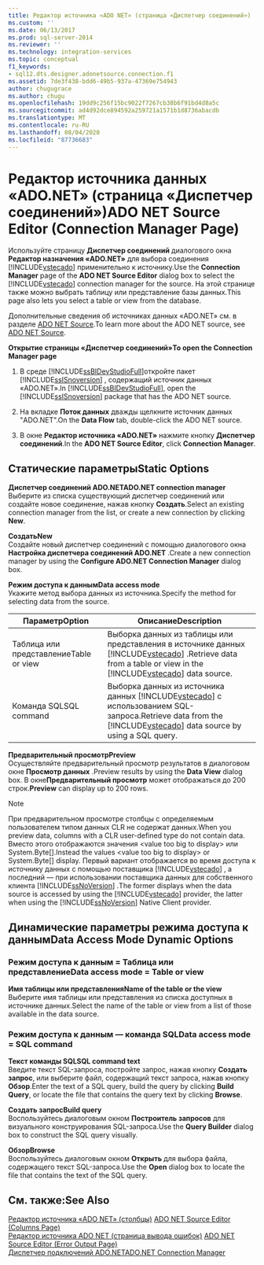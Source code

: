 ```yaml
---
title: Редактор источника «ADO NET» (страница «Диспетчер соединений») | Документация Майкрософт
ms.custom: ''
ms.date: 06/13/2017
ms.prod: sql-server-2014
ms.reviewer: ''
ms.technology: integration-services
ms.topic: conceptual
f1_keywords:
- sql12.dts.designer.adonetsource.connection.f1
ms.assetid: 7de3f438-bdd6-49b5-937a-47369e754943
author: chugugrace
ms.author: chugu
ms.openlocfilehash: 19dd9c256f15bc9022f7267cb38b6f91bd4d8a5c
ms.sourcegitcommit: ad4d92dce894592a259721a1571b1d8736abacdb
ms.translationtype: MT
ms.contentlocale: ru-RU
ms.lasthandoff: 08/04/2020
ms.locfileid: "87736683"
---
```

# <a name="ado-net-source-editor-connection-manager-page"></a><span data-ttu-id="ff6ca-102">Редактор источника данных «ADO.NET» (страница «Диспетчер соединений»)</span><span class="sxs-lookup"><span data-stu-id="ff6ca-102">ADO NET Source Editor (Connection Manager Page)</span></span>
  <span data-ttu-id="ff6ca-103">Используйте страницу **Диспетчер соединений** диалогового окна **Редактор назначения «ADO.NET»** для выбора соединения [!INCLUDE[vstecado](../includes/vstecado-md.md)] применительно к источнику.</span><span class="sxs-lookup"><span data-stu-id="ff6ca-103">Use the **Connection Manager** page of the **ADO NET Source Editor** dialog box to select the [!INCLUDE[vstecado](../includes/vstecado-md.md)] connection manager for the source.</span></span> <span data-ttu-id="ff6ca-104">На этой странице также можно выбрать таблицу или представление базы данных.</span><span class="sxs-lookup"><span data-stu-id="ff6ca-104">This page also lets you select a table or view from the database.</span></span>  
  
 <span data-ttu-id="ff6ca-105">Дополнительные сведения об источниках данных «ADO.NET» см. в разделе [ADO NET Source](data-flow/ado-net-source.md).</span><span class="sxs-lookup"><span data-stu-id="ff6ca-105">To learn more about the ADO NET source, see [ADO NET Source](data-flow/ado-net-source.md).</span></span>  
  
 <span data-ttu-id="ff6ca-106">**Открытие страницы «Диспетчер соединений»**</span><span class="sxs-lookup"><span data-stu-id="ff6ca-106">**To open the Connection Manager page**</span></span>  
  
1.  <span data-ttu-id="ff6ca-107">В среде [!INCLUDE[ssBIDevStudioFull](../includes/ssbidevstudiofull-md.md)]откройте пакет [!INCLUDE[ssISnoversion](../includes/ssisnoversion-md.md)] , содержащий источник данных «ADO.NET».</span><span class="sxs-lookup"><span data-stu-id="ff6ca-107">In [!INCLUDE[ssBIDevStudioFull](../includes/ssbidevstudiofull-md.md)], open the [!INCLUDE[ssISnoversion](../includes/ssisnoversion-md.md)] package that has the ADO NET source.</span></span>  
  
2.  <span data-ttu-id="ff6ca-108">На вкладке **Поток данных** дважды щелкните источник данных "ADO.NET".</span><span class="sxs-lookup"><span data-stu-id="ff6ca-108">On the **Data Flow** tab, double-click the ADO NET source.</span></span>  
  
3.  <span data-ttu-id="ff6ca-109">В окне **Редактор источника «ADO.NET»** нажмите кнопку **Диспетчер соединений**.</span><span class="sxs-lookup"><span data-stu-id="ff6ca-109">In the **ADO NET Source Editor**, click **Connection Manager**.</span></span>  
  
## <a name="static-options"></a><span data-ttu-id="ff6ca-110">Статические параметры</span><span class="sxs-lookup"><span data-stu-id="ff6ca-110">Static Options</span></span>  
 <span data-ttu-id="ff6ca-111">**Диспетчер соединений ADO.NET**</span><span class="sxs-lookup"><span data-stu-id="ff6ca-111">**ADO.NET connection manager**</span></span>  
 <span data-ttu-id="ff6ca-112">Выберите из списка существующий диспетчер соединений или создайте новое соединение, нажав кнопку **Создать**.</span><span class="sxs-lookup"><span data-stu-id="ff6ca-112">Select an existing connection manager from the list, or create a new connection by clicking **New**.</span></span>  
  
 <span data-ttu-id="ff6ca-113">**Создать**</span><span class="sxs-lookup"><span data-stu-id="ff6ca-113">**New**</span></span>  
 <span data-ttu-id="ff6ca-114">Создайте новый диспетчер соединений с помощью диалогового окна **Настройка диспетчера соединений ADO.NET** .</span><span class="sxs-lookup"><span data-stu-id="ff6ca-114">Create a new connection manager by using the **Configure ADO.NET Connection Manager** dialog box.</span></span>  
  
 <span data-ttu-id="ff6ca-115">**Режим доступа к данным**</span><span class="sxs-lookup"><span data-stu-id="ff6ca-115">**Data access mode**</span></span>  
 <span data-ttu-id="ff6ca-116">Укажите метод выбора данных из источника.</span><span class="sxs-lookup"><span data-stu-id="ff6ca-116">Specify the method for selecting data from the source.</span></span>  
  
|<span data-ttu-id="ff6ca-117">Параметр</span><span class="sxs-lookup"><span data-stu-id="ff6ca-117">Option</span></span>|<span data-ttu-id="ff6ca-118">Описание</span><span class="sxs-lookup"><span data-stu-id="ff6ca-118">Description</span></span>|  
|------------|-----------------|  
|<span data-ttu-id="ff6ca-119">Таблица или представление</span><span class="sxs-lookup"><span data-stu-id="ff6ca-119">Table or view</span></span>|<span data-ttu-id="ff6ca-120">Выборка данных из таблицы или представления в источнике данных [!INCLUDE[vstecado](../includes/vstecado-md.md)] .</span><span class="sxs-lookup"><span data-stu-id="ff6ca-120">Retrieve data from a table or view in the [!INCLUDE[vstecado](../includes/vstecado-md.md)] data source.</span></span>|  
|<span data-ttu-id="ff6ca-121">Команда SQL</span><span class="sxs-lookup"><span data-stu-id="ff6ca-121">SQL command</span></span>|<span data-ttu-id="ff6ca-122">Выборка данных из источника данных [!INCLUDE[vstecado](../includes/vstecado-md.md)] с использованием SQL-запроса.</span><span class="sxs-lookup"><span data-stu-id="ff6ca-122">Retrieve data from the [!INCLUDE[vstecado](../includes/vstecado-md.md)] data source by using a SQL query.</span></span>|  
  
 <span data-ttu-id="ff6ca-123">**Предварительный просмотр**</span><span class="sxs-lookup"><span data-stu-id="ff6ca-123">**Preview**</span></span>  
 <span data-ttu-id="ff6ca-124">Осуществляйте предварительный просмотр результатов в диалоговом окне **Просмотр данных** .</span><span class="sxs-lookup"><span data-stu-id="ff6ca-124">Preview results by using the **Data View** dialog box.</span></span> <span data-ttu-id="ff6ca-125">В окне**Предварительный просмотр** может отображаться до 200 строк.</span><span class="sxs-lookup"><span data-stu-id="ff6ca-125">**Preview** can display up to 200 rows.</span></span>  
  
> [!NOTE]  
>  <span data-ttu-id="ff6ca-126">При предварительном просмотре столбцы с определяемым пользователем типом данных CLR не содержат данных.</span><span class="sxs-lookup"><span data-stu-id="ff6ca-126">When you preview data, columns with a CLR user-defined type do not contain data.</span></span> <span data-ttu-id="ff6ca-127">Вместо этого отображаются значения \<value too big to display> или System.Byte[].</span><span class="sxs-lookup"><span data-stu-id="ff6ca-127">Instead the values \<value too big to display> or System.Byte[] display.</span></span> <span data-ttu-id="ff6ca-128">Первый вариант отображается во время доступа к источнику данных с помощью поставщика [!INCLUDE[vstecado](../includes/vstecado-md.md)] , а последний — при использовании поставщика данных для собственного клиента [!INCLUDE[ssNoVersion](../includes/ssnoversion-md.md)] .</span><span class="sxs-lookup"><span data-stu-id="ff6ca-128">The former displays when the data source is accessed by using the [!INCLUDE[vstecado](../includes/vstecado-md.md)] provider, the latter when using the [!INCLUDE[ssNoVersion](../includes/ssnoversion-md.md)] Native Client provider.</span></span>  
  
## <a name="data-access-mode-dynamic-options"></a><span data-ttu-id="ff6ca-129">Динамические параметры режима доступа к данным</span><span class="sxs-lookup"><span data-stu-id="ff6ca-129">Data Access Mode Dynamic Options</span></span>  
  
### <a name="data-access-mode--table-or-view"></a><span data-ttu-id="ff6ca-130">Режим доступа к данным = Таблица или представление</span><span class="sxs-lookup"><span data-stu-id="ff6ca-130">Data access mode = Table or view</span></span>  
 <span data-ttu-id="ff6ca-131">**Имя таблицы или представления**</span><span class="sxs-lookup"><span data-stu-id="ff6ca-131">**Name of the table or the view**</span></span>  
 <span data-ttu-id="ff6ca-132">Выберите имя таблицы или представления из списка доступных в источнике данных.</span><span class="sxs-lookup"><span data-stu-id="ff6ca-132">Select the name of the table or view from a list of those available in the data source.</span></span>  
  
### <a name="data-access-mode--sql-command"></a><span data-ttu-id="ff6ca-133">Режим доступа к данным — команда SQL</span><span class="sxs-lookup"><span data-stu-id="ff6ca-133">Data access mode = SQL command</span></span>  
 <span data-ttu-id="ff6ca-134">**Текст команды SQL**</span><span class="sxs-lookup"><span data-stu-id="ff6ca-134">**SQL command text**</span></span>  
 <span data-ttu-id="ff6ca-135">Введите текст SQL-запроса, постройте запрос, нажав кнопку **Создать запрос**, или выберите файл, содержащий текст запроса, нажав кнопку **Обзор**.</span><span class="sxs-lookup"><span data-stu-id="ff6ca-135">Enter the text of a SQL query, build the query by clicking **Build Query**, or locate the file that contains the query text by clicking **Browse**.</span></span>  
  
 <span data-ttu-id="ff6ca-136">**Создать запрос**</span><span class="sxs-lookup"><span data-stu-id="ff6ca-136">**Build query**</span></span>  
 <span data-ttu-id="ff6ca-137">Воспользуйтесь диалоговым окном **Построитель запросов** для визуального конструирования SQL-запроса.</span><span class="sxs-lookup"><span data-stu-id="ff6ca-137">Use the **Query Builder** dialog box to construct the SQL query visually.</span></span>  
  
 <span data-ttu-id="ff6ca-138">**Обзор**</span><span class="sxs-lookup"><span data-stu-id="ff6ca-138">**Browse**</span></span>  
 <span data-ttu-id="ff6ca-139">Воспользуйтесь диалоговым окном **Открыть** для выбора файла, содержащего текст SQL-запроса.</span><span class="sxs-lookup"><span data-stu-id="ff6ca-139">Use the **Open** dialog box to locate the file that contains the text of the SQL query.</span></span>  
  
## <a name="see-also"></a><span data-ttu-id="ff6ca-140">См. также:</span><span class="sxs-lookup"><span data-stu-id="ff6ca-140">See Also</span></span>  
 <span data-ttu-id="ff6ca-141">[Редактор источника «ADO NET» &#40;столбцы&#41;](../../2014/integration-services/ado-net-source-editor-columns-page.md) </span><span class="sxs-lookup"><span data-stu-id="ff6ca-141">[ADO NET Source Editor &#40;Columns Page&#41;](../../2014/integration-services/ado-net-source-editor-columns-page.md) </span></span>  
 <span data-ttu-id="ff6ca-142">[Редактор источника ADO NET &#40;страница вывода ошибок&#41;](../../2014/integration-services/ado-net-source-editor-error-output-page.md) </span><span class="sxs-lookup"><span data-stu-id="ff6ca-142">[ADO NET Source Editor &#40;Error Output Page&#41;](../../2014/integration-services/ado-net-source-editor-error-output-page.md) </span></span>  
 [<span data-ttu-id="ff6ca-143">Диспетчер подключений ADO.NET</span><span class="sxs-lookup"><span data-stu-id="ff6ca-143">ADO.NET Connection Manager</span></span>](connection-manager/ado-net-connection-manager.md)  
  
  
